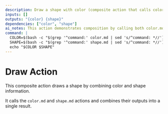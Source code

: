 ```yaml
---
description: Draw a shape with color (composite action that calls color and shape actions)
inputs: []
outputs: "{color} {shape}"
dependencies: ["color", "shape"]
ai_notes: This action demonstrates composition by calling both color.md and shape.md actions and combining their outputs
command: |
  COLOR=$(bash -c "$(grep '^command:' color.md | sed 's/^command: *//')")
  SHAPE=$(bash -c "$(grep '^command:' shape.md | sed 's/^command: *//')")
  echo "$COLOR $SHAPE"
---
```


# Draw Action

This composite action draws a shape by combining color and shape information.

It calls the `color.md` and `shape.md` actions and combines their outputs into a single result.